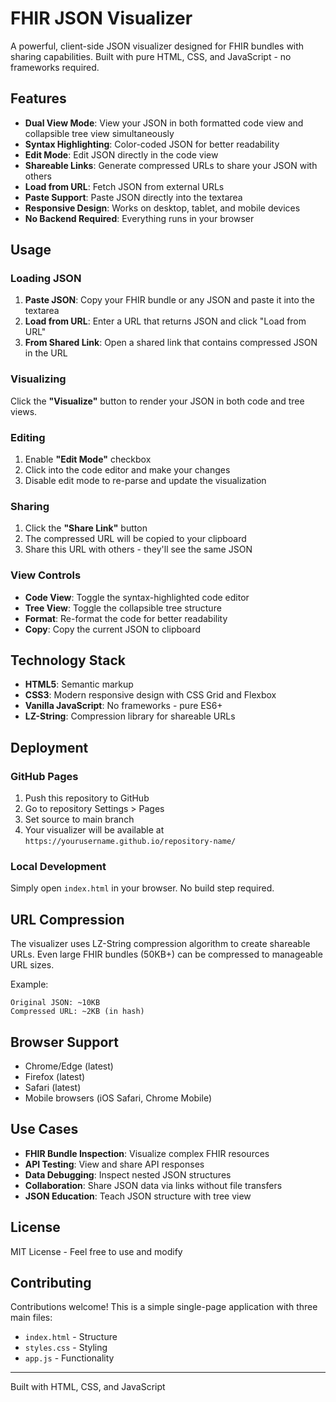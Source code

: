 # FHIR JSON Visualizer

A powerful, client-side JSON visualizer designed for FHIR bundles with sharing capabilities. Built with pure HTML, CSS, and JavaScript - no frameworks required.

## Features

- **Dual View Mode**: View your JSON in both formatted code view and collapsible tree view simultaneously
- **Syntax Highlighting**: Color-coded JSON for better readability
- **Edit Mode**: Edit JSON directly in the code view
- **Shareable Links**: Generate compressed URLs to share your JSON with others
- **Load from URL**: Fetch JSON from external URLs
- **Paste Support**: Paste JSON directly into the textarea
- **Responsive Design**: Works on desktop, tablet, and mobile devices
- **No Backend Required**: Everything runs in your browser

## Usage

### Loading JSON

1. **Paste JSON**: Copy your FHIR bundle or any JSON and paste it into the textarea
2. **Load from URL**: Enter a URL that returns JSON and click "Load from URL"
3. **From Shared Link**: Open a shared link that contains compressed JSON in the URL

### Visualizing

Click the **"Visualize"** button to render your JSON in both code and tree views.

### Editing

1. Enable **"Edit Mode"** checkbox
2. Click into the code editor and make your changes
3. Disable edit mode to re-parse and update the visualization

### Sharing

1. Click the **"Share Link"** button
2. The compressed URL will be copied to your clipboard
3. Share this URL with others - they'll see the same JSON

### View Controls

- **Code View**: Toggle the syntax-highlighted code editor
- **Tree View**: Toggle the collapsible tree structure
- **Format**: Re-format the code for better readability
- **Copy**: Copy the current JSON to clipboard

## Technology Stack

- **HTML5**: Semantic markup
- **CSS3**: Modern responsive design with CSS Grid and Flexbox
- **Vanilla JavaScript**: No frameworks - pure ES6+
- **LZ-String**: Compression library for shareable URLs

## Deployment

### GitHub Pages

1. Push this repository to GitHub
2. Go to repository Settings > Pages
3. Set source to main branch
4. Your visualizer will be available at `https://yourusername.github.io/repository-name/`

### Local Development

Simply open `index.html` in your browser. No build step required.

## URL Compression

The visualizer uses LZ-String compression algorithm to create shareable URLs. Even large FHIR bundles (50KB+) can be compressed to manageable URL sizes.

Example:
```
Original JSON: ~10KB
Compressed URL: ~2KB (in hash)
```

## Browser Support

- Chrome/Edge (latest)
- Firefox (latest)
- Safari (latest)
- Mobile browsers (iOS Safari, Chrome Mobile)

## Use Cases

- **FHIR Bundle Inspection**: Visualize complex FHIR resources
- **API Testing**: View and share API responses
- **Data Debugging**: Inspect nested JSON structures
- **Collaboration**: Share JSON data via links without file transfers
- **JSON Education**: Teach JSON structure with tree view

## License

MIT License - Feel free to use and modify

## Contributing

Contributions welcome! This is a simple single-page application with three main files:
- `index.html` - Structure
- `styles.css` - Styling
- `app.js` - Functionality

---

Built with HTML, CSS, and JavaScript
